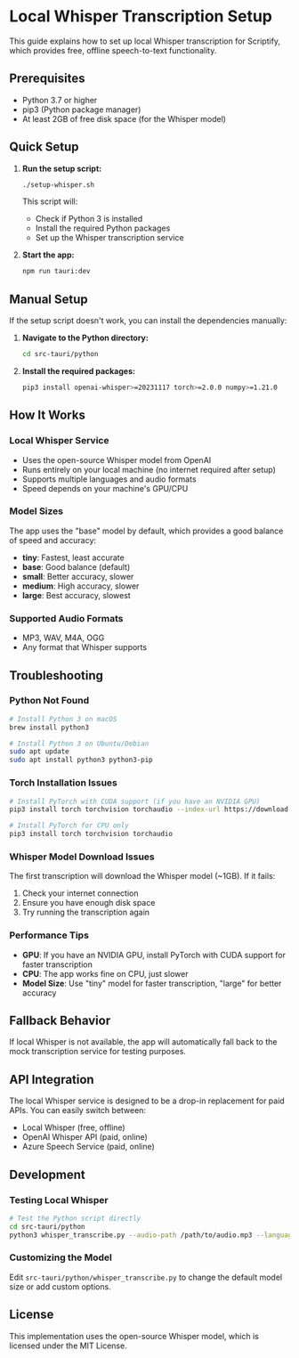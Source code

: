 # Local Whisper Transcription Setup

This guide explains how to set up local Whisper transcription for Scriptify, which provides free, offline speech-to-text functionality.

## Prerequisites

- Python 3.7 or higher
- pip3 (Python package manager)
- At least 2GB of free disk space (for the Whisper model)

## Quick Setup

1. **Run the setup script:**
   ```bash
   ./setup-whisper.sh
   ```

   This script will:
   - Check if Python 3 is installed
   - Install the required Python packages
   - Set up the Whisper transcription service

2. **Start the app:**
   ```bash
   npm run tauri:dev
   ```

## Manual Setup

If the setup script doesn't work, you can install the dependencies manually:

1. **Navigate to the Python directory:**
   ```bash
   cd src-tauri/python
   ```

2. **Install the required packages:**
   ```bash
   pip3 install openai-whisper>=20231117 torch>=2.0.0 numpy>=1.21.0
   ```

## How It Works

### Local Whisper Service
- Uses the open-source Whisper model from OpenAI
- Runs entirely on your local machine (no internet required after setup)
- Supports multiple languages and audio formats
- Speed depends on your machine's GPU/CPU

### Model Sizes
The app uses the "base" model by default, which provides a good balance of speed and accuracy:
- **tiny**: Fastest, least accurate
- **base**: Good balance (default)
- **small**: Better accuracy, slower
- **medium**: High accuracy, slower
- **large**: Best accuracy, slowest

### Supported Audio Formats
- MP3, WAV, M4A, OGG
- Any format that Whisper supports

## Troubleshooting

### Python Not Found
```bash
# Install Python 3 on macOS
brew install python3

# Install Python 3 on Ubuntu/Debian
sudo apt update
sudo apt install python3 python3-pip
```

### Torch Installation Issues
```bash
# Install PyTorch with CUDA support (if you have an NVIDIA GPU)
pip3 install torch torchvision torchaudio --index-url https://download.pytorch.org/whl/cu118

# Install PyTorch for CPU only
pip3 install torch torchvision torchaudio
```

### Whisper Model Download Issues
The first transcription will download the Whisper model (~1GB). If it fails:
1. Check your internet connection
2. Ensure you have enough disk space
3. Try running the transcription again

### Performance Tips
- **GPU**: If you have an NVIDIA GPU, install PyTorch with CUDA support for faster transcription
- **CPU**: The app works fine on CPU, just slower
- **Model Size**: Use "tiny" model for faster transcription, "large" for better accuracy

## Fallback Behavior

If local Whisper is not available, the app will automatically fall back to the mock transcription service for testing purposes.

## API Integration

The local Whisper service is designed to be a drop-in replacement for paid APIs. You can easily switch between:
- Local Whisper (free, offline)
- OpenAI Whisper API (paid, online)
- Azure Speech Service (paid, online)

## Development

### Testing Local Whisper
```bash
# Test the Python script directly
cd src-tauri/python
python3 whisper_transcribe.py --audio-path /path/to/audio.mp3 --language en
```

### Customizing the Model
Edit `src-tauri/python/whisper_transcribe.py` to change the default model size or add custom options.

## License

This implementation uses the open-source Whisper model, which is licensed under the MIT License. 